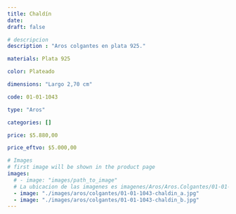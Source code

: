 ```yaml
---
title: Chaldín
date: 
draft: false

# descripcion
description : "Aros colgantes en plata 925."

materials: Plata 925

color: Plateado

dimensions: "Largo 2,70 cm"

code: 01-01-1043

type: "Aros"

categories: []

price: $5.880,00

price_eftvo: $5.000,00

# Images
# first image will be shown in the product page
images:
  # - image: "images/path_to_image"
  # La ubicacion de las imagenes es imagenes/Aros/Aros.Colgantes/01-01-1043-chaldin
  - image: "./images/aros/colgantes/01-01-1043-chaldin_a.jpg"
  - image: "./images/aros/colgantes/01-01-1043-chaldin_b.jpg"
---
```


